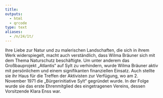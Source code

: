 ```yaml
---
title:
outputs:
  - html
  - qrcode
type: text
aliases:
  - /n/24/1t/
---
```


Ihre Liebe zur Natur und zu malerischen Landschaften, die sich in ihrem Werk widerspiegelt, macht auch verständlich, dass Wilma Bräuner sich mit dem Thema Naturschutz beschäftigte.
Um unter anderem das Großbauprojekt „Atlantis“ auf Sylt zu verhindern, wurde Wilma Bräuner aktiv mit persönlichem und einem signifikanten finanziellen Einsatz. Auch stellte sie ihr Haus für die Treffen der Aktivisten zur Verfügung, wo am 2. November 1971 die „Bürgerinitiative Sylt“ gegründet wurde. In der Folge wurde sie das erste Ehrenmitglied des eingetragenen Vereins, dessen Vorsitzende Klara Enss war. 
